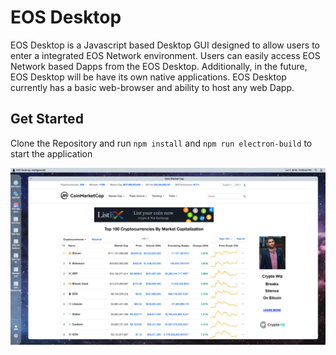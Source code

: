 # EOS Desktop
EOS Desktop is a Javascript based Desktop GUI designed to allow
users to enter a integrated EOS Network environment. Users can easily access EOS Network based Dapps 
from the EOS Desktop. Additionally, in the future, EOS Desktop will be have its own native applications. 
EOS Desktop currently has a basic web-browser and ability to host any web Dapp. 

## Get Started
Clone the Repository and run `npm install` and `npm run electron-build` to start the application 

![alt text](src/assets/images/eos-screenshot.png)
